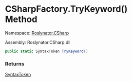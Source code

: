 # CSharpFactory\.TryKeyword\(\) Method

Namespace: [Roslynator.CSharp](../../README.md)

Assembly: Roslynator\.CSharp\.dll

```csharp
public static SyntaxToken TryKeyword()
```

### Returns

[SyntaxToken](https://docs.microsoft.com/en-us/dotnet/api/microsoft.codeanalysis.syntaxtoken)

